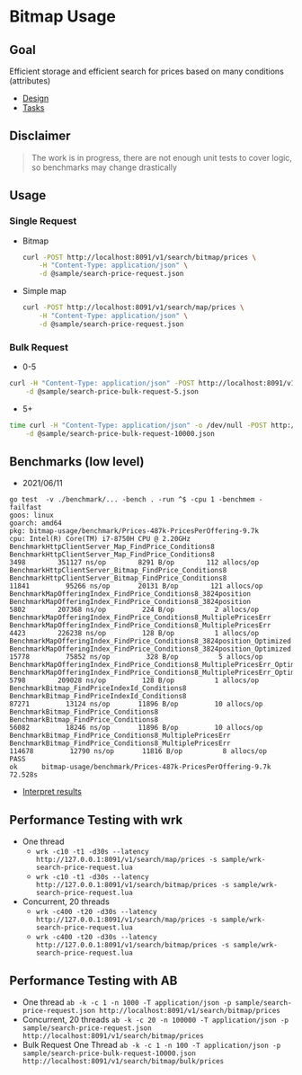# Bitmap Usage

## Goal

Efficient storage and efficient search for prices based on many conditions (attributes)

* [Design](docs/design.md)
* [Tasks](docs/tasks.md)

## Disclaimer
> The work is in progress, there are not enough unit tests to cover logic,
> so benchmarks may change drastically
 
## Usage

### Single Request
* Bitmap 
  ```bash
  curl -POST http://localhost:8091/v1/search/bitmap/prices \
      -H "Content-Type: application/json" \
      -d @sample/search-price-request.json
  ```
* Simple map
  ```bash
  curl -POST http://localhost:8091/v1/search/map/prices \
      -H "Content-Type: application/json" \
      -d @sample/search-price-request.json
  ```
### Bulk Request

* 0-5

```bash
curl -H "Content-Type: application/json" -POST http://localhost:8091/v1/search/bitmap/bulk/prices \
    -d @sample/search-price-bulk-request-5.json
```

* 5+

```bash
time curl -H "Content-Type: application/json" -o /dev/null -POST http://localhost:8091/v1/search/bitmap/bulk/prices \
    -d @sample/search-price-bulk-request-10000.json
```

## Benchmarks (low level)
* 2021/06/11
```
go test  -v ./benchmark/... -bench . -run ^$ -cpu 1 -benchmem -failfast
goos: linux
goarch: amd64
pkg: bitmap-usage/benchmark/Prices-487k-PricesPerOffering-9.7k
cpu: Intel(R) Core(TM) i7-8750H CPU @ 2.20GHz
BenchmarkHttpClientServer_Map_FindPrice_Conditions8
BenchmarkHttpClientServer_Map_FindPrice_Conditions8                         	    3498	    351127 ns/op	    8291 B/op	     112 allocs/op
BenchmarkHttpClientServer_Bitmap_FindPrice_Conditions8
BenchmarkHttpClientServer_Bitmap_FindPrice_Conditions8                      	   11841	     95266 ns/op	   20131 B/op	     121 allocs/op
BenchmarkMapOfferingIndex_FindPrice_Conditions8_3824position
BenchmarkMapOfferingIndex_FindPrice_Conditions8_3824position                	    5802	    207368 ns/op	     224 B/op	       2 allocs/op
BenchmarkMapOfferingIndex_FindPrice_Conditions8_MultiplePricesErr
BenchmarkMapOfferingIndex_FindPrice_Conditions8_MultiplePricesErr           	    4423	    226238 ns/op	     128 B/op	       1 allocs/op
BenchmarkMapOfferingIndex_FindPrice_Conditions8_3824position_Optimized
BenchmarkMapOfferingIndex_FindPrice_Conditions8_3824position_Optimized      	   15778	     75852 ns/op	     328 B/op	       5 allocs/op
BenchmarkMapOfferingIndex_FindPrice_Conditions8_MultiplePricesErr_Optimized
BenchmarkMapOfferingIndex_FindPrice_Conditions8_MultiplePricesErr_Optimized 	    5798	    209028 ns/op	     128 B/op	       1 allocs/op
BenchmarkBitmap_FindPriceIndexId_Conditions8
BenchmarkBitmap_FindPriceIndexId_Conditions8                                	   87271	     13124 ns/op	   11896 B/op	      10 allocs/op
BenchmarkBitmap_FindPrice_Conditions8
BenchmarkBitmap_FindPrice_Conditions8                                       	   56082	     18246 ns/op	   11896 B/op	      10 allocs/op
BenchmarkBitmap_FindPrice_Conditions8_MultiplePricesErr
BenchmarkBitmap_FindPrice_Conditions8_MultiplePricesErr                     	  114678	     12790 ns/op	   11816 B/op	       8 allocs/op
PASS
ok  	bitmap-usage/benchmark/Prices-487k-PricesPerOffering-9.7k	72.528s
```
* [Interpret results](docs/benchmark.md)

## Performance Testing with wrk
* One thread
  * `wrk -c10 -t1 -d30s --latency http://127.0.0.1:8091/v1/search/map/prices -s sample/wrk-search-price-request.lua`  
  * `wrk -c10 -t1 -d30s --latency http://127.0.0.1:8091/v1/search/bitmap/prices -s sample/wrk-search-price-request.lua`
* Concurrent, 20 threads
  * `wrk -c400 -t20 -d30s --latency http://127.0.0.1:8091/v1/search/map/prices -s sample/wrk-search-price-request.lua`
  * `wrk -c400 -t20 -d30s --latency http://127.0.0.1:8091/v1/search/bitmap/prices -s sample/wrk-search-price-request.lua`

## Performance Testing with AB
* One thread
  ```ab -k -c 1 -n 1000 -T application/json -p sample/search-price-request.json http://localhost:8091/v1/search/bitmap/prices```
* Concurrent, 20 threads
  ```ab -k -c 20 -n 100000 -T application/json -p sample/search-price-request.json http://localhost:8091/v1/search/bitmap/prices```
* Bulk Request One Thread
  ```ab -k -c 1 -n 100 -T application/json -p sample/search-price-bulk-request-10000.json http://localhost:8091/v1/search/bitmap/bulk/prices```
